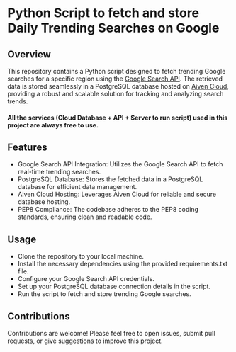 # Python Script to fetch and store Daily Trending Searches on Google

## Overview
This repository contains a Python script designed to fetch trending Google searches for a specific region using the [Google Search API](https://serpapi.com/google-trends-trending-now). The retrieved data is stored seamlessly in a PostgreSQL database hosted on [Aiven Cloud](https://docs.aiven.io/docs/platform/concepts/free-plan#free-plans), providing a robust and scalable solution for tracking and analyzing search trends.

#### All the services (Cloud Database + API + Server to run script) used in this project are always free to use.

## Features
* Google Search API Integration: Utilizes the Google Search API to fetch real-time trending searches.
* PostgreSQL Database: Stores the fetched data in a PostgreSQL database for efficient data management.
* Aiven Cloud Hosting: Leverages Aiven Cloud for reliable and secure database hosting.
* PEP8 Compliance: The codebase adheres to the PEP8 coding standards, ensuring clean and readable code.

## Usage
* Clone the repository to your local machine.
* Install the necessary dependencies using the provided requirements.txt file.
* Configure your Google Search API credentials.
* Set up your PostgreSQL database connection details in the script.
* Run the script to fetch and store trending Google searches.


## Contributions
Contributions are welcome! Please feel free to open issues, submit pull requests, or give suggestions to improve this project.
